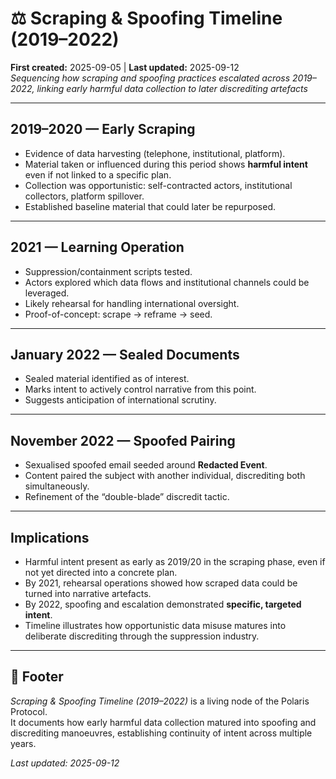 # ⚖️ Scraping & Spoofing Timeline (2019–2022)  

**First created:** 2025-09-05 | **Last updated:** 2025-09-12  
*Sequencing how scraping and spoofing practices escalated across 2019–2022, linking early harmful data collection to later discrediting artefacts*  

---

## 2019–2020 — Early Scraping  
- Evidence of data harvesting (telephone, institutional, platform).  
- Material taken or influenced during this period shows **harmful intent** even if not linked to a specific plan.  
- Collection was opportunistic: self-contracted actors, institutional collectors, platform spillover.  
- Established baseline material that could later be repurposed.  

---

## 2021 — Learning Operation  
- Suppression/containment scripts tested.  
- Actors explored which data flows and institutional channels could be leveraged.  
- Likely rehearsal for handling international oversight.  
- Proof-of-concept: scrape → reframe → seed.  

---

## January 2022 — Sealed Documents  
- Sealed material identified as of interest.  
- Marks intent to actively control narrative from this point.  
- Suggests anticipation of international scrutiny.  

---

## November 2022 — Spoofed Pairing  
- Sexualised spoofed email seeded around **Redacted Event**.  
- Content paired the subject with another individual, discrediting both simultaneously.  
- Refinement of the “double-blade” discredit tactic.  

---

## Implications  
- Harmful intent present as early as 2019/20 in the scraping phase, even if not yet directed into a concrete plan.  
- By 2021, rehearsal operations showed how scraped data could be turned into narrative artefacts.  
- By 2022, spoofing and escalation demonstrated **specific, targeted intent**.  
- Timeline illustrates how opportunistic data misuse matures into deliberate discrediting through the suppression industry.  

---

## 🏮 Footer  

*Scraping & Spoofing Timeline (2019–2022)* is a living node of the Polaris Protocol.  
It documents how early harmful data collection matured into spoofing and discrediting manoeuvres, establishing continuity of intent across multiple years.  

_Last updated: 2025-09-12_
